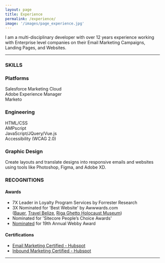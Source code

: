 ```yaml
---
layout: page
title: Experience
permalink: /experience/
image: '/images/page_experience.jpg'
---
```


I am a multi-disciplinary developer with over 12 years experience working with Enterprise level companies on their Email Marketing Campaigns, Landing Pages, and Websites.

***

### SKILLS
<div class="row">
  <div class="col col-4 col-d-6 col-t-12 text-center">
    <div>
      <h3>Platforms</h3>
      <p>
        Salesforce Marketing Cloud<br>
        Adobe Experience Manager<br>
        Marketo
      </p>
    </div>
  </div>
  <div class="col col-4 col-d-6 col-t-12 text-center">
    <div>
      <h3>Engineering</h3>
      <p>
        HTML/CSS<br>
        AMPscript<br>
        JavaScript/JQuery/Vue.js<br>
        Accessibility (WCAG 2.0)
      </p>
    </div>
  </div>
  <div class="col col-4 col-d-6 col-t-12 text-center">
    <div>
      <h3>Graphic Design</h3>
      <p>Create layouts and translate designs into responsive emails and
        websites using tools like Photoshop, Figma, and Adobe XD.
      </p>
    </div>
  </div>
</div>

### RECOGNITIONS

#### Awards
* 7X Leader in Loyalty Program Services by Forrester&nbsp;Research
* 3X Nominated for 'Best Website'​ by Awwwards.com<br>
(<a href="https://www.awwwards.com/sites/bauer-hockey-1" target="_blank">Bauer</a>, <a href="https://www.awwwards.com/sites/travel-belize" target="_blank">Travel Belize</a>, <a href="https://www.awwwards.com/sites/riga-ghetto-holocaust-museum" target="_blank">Riga Ghetto Holocaust Museum</a>)
* Nominated for 'Sitecore People&rsquo;s Choice Awards'
* <a href="https://winners.webbyawards.com/2015/websites-and-mobile-sites/general-websites-and-mobile-sites/cultural-institutions/159773/riga-ghetto-museum-site-redesign" target="_blank">Nominated</a> for 19th Annual Webby Award

#### Certifications

* <a href="https://hubspot-academy.s3.amazonaws.com/prod/tracks/user-certificates/4f5d47dbdc9c4b299281a53a1ef4d24d-1609555127824.png" target="_blank">Email Marketing Certified - Hubspot</a><br>
* <a href="https://hubspot-academy.s3.amazonaws.com/prod/tracks/user-certificates/6efac58fa4454c0fba4573bea2c62595-1609883784923.png" target="_blank">Inbound Marketing Certified - Hubspot</a>

***